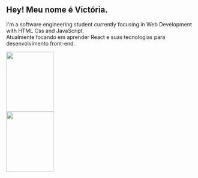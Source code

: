 ## Hey! Meu nome é Victória.
  
I'm a software engineering student currently focusing in Web Development with HTML Css and JavaScript.<br> Atualmente 
focando em aprender React e suas tecnologias para desenvolvimento front-end.

<div width="100%">
  <img 
       src="https://github-readme-stats.vercel.app/api?username=MiauToofu&show_icons=true&theme=dark&include_all_commits=true&count_private=true"
       height="160px"
       width="50%"
  />
  <img 
       src="https://github-readme-stats.vercel.app/api/top-langs/?username=MiauToofu&theme=dark&layout=compact&langs_count=6&count_private=true"
       height="160px"
       width="50%"
  />
</div>
